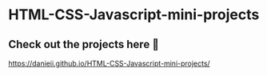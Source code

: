 # HTML-CSS-Javascript-mini-projects

## Check out the projects here 📍
https://danieii.github.io/HTML-CSS-Javascript-mini-projects/
